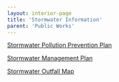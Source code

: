 ```yaml
---
layout: interior-page
title: 'Stormwater Information'
parent: 'Public Works'
---
```



[Stormwater Pollution Prevention Plan](https://storage.googleapis.com/static.rutherford-nj.com/public-works/Rutherford%20Stormwater%20Pollution%20Prevention%20Plan.pdf)

[Stormwater Management Plan](https://storage.googleapis.com/static.rutherford-nj.com/public-works/Stormwater%20Management%20Plan.pdf)

[Stormwater Outfall Map](https://storage.googleapis.com/static.rutherford-nj.com/public-works/Rutherford_MS4_Mapping_Deliverable_V2.pdf)
